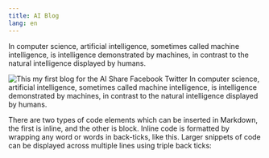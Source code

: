 ```yaml
---
title: AI Blog
lang: en
---
```

In computer science, artificial intelligence, sometimes called machine intelligence, is intelligence demonstrated by machines, in contrast to the natural intelligence displayed by humans.

![This my first blog for the AI   Share Facebook Twitter In computer science, artificial intelligence, sometimes called machine intelligence, is intelligence demonstrated by machines, in contrast to the natural intelligence displayed by humans.](/img/uploads/ai.jpg)

There are two types of code elements which can be inserted in Markdown, the first is inline, and the other is block. Inline code is formatted by wrapping any word or words in back-ticks, like this. Larger snippets of code can be displayed across multiple lines using triple back ticks:
